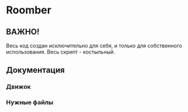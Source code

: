 # Roomber
## ВАЖНО!
Весь код создан исключительно для себя, и только для собственного использования. Весь скрипт - костыльный. 
## Документация
### Движок 
### Нужные файлы

